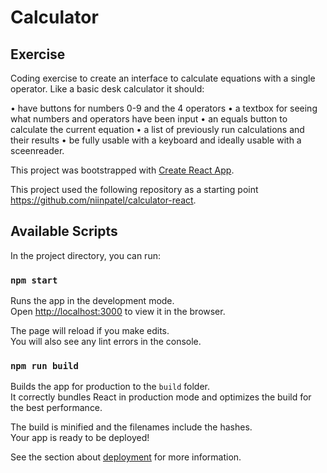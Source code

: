 # Calculator

## Exercise
Coding exercise to create an interface to calculate equations with a single operator. Like a basic desk calculator it should:

• have buttons for numbers 0-9 and the 4 operators
• a textbox for seeing what numbers and operators have been input
• an equals button to calculate the current equation
• a list of previously run calculations and their results
• be fully usable with a keyboard and ideally usable with a sceenreader.

This project was bootstrapped with [Create React App](https://github.com/facebook/create-react-app).

This project used the following repository as a starting point https://github.com/niinpatel/calculator-react. 

## Available Scripts

In the project directory, you can run:

### `npm start`

Runs the app in the development mode.\
Open [http://localhost:3000](http://localhost:3000) to view it in the browser.

The page will reload if you make edits.\
You will also see any lint errors in the console.

### `npm run build`

Builds the app for production to the `build` folder.\
It correctly bundles React in production mode and optimizes the build for the best performance.

The build is minified and the filenames include the hashes.\
Your app is ready to be deployed!

See the section about [deployment](https://facebook.github.io/create-react-app/docs/deployment) for more information.

